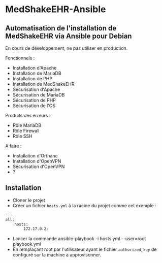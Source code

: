 # MedShakeEHR-Ansible
## Automatisation de l'installation de MedShakeEHR via Ansible pour Debian
En cours de développement, ne pas utiliser en production.

Fonctionnels :

- Installation d'Apache
- Installation de MariaDB
- Installation de PHP
- Installation de MedShakeEHR
- Sécurisation d'Apache
- Sécurisation de MariaDB
- Sécurisation de PHP
- Sécurisation de l'OS

Produits des erreurs :
- Rôle MariaDB
- Rôle Firewall
- Rôle SSH

A faire :
- Installation d'Orthanc
- Installation d'OpenVPN
- Sécurisation d'OpenVPN
- ?

## Installation 
- Cloner le projet
- Créer un fichier `hosts.yml` à la racine du projet comme cet exemple :

```bash
---
all:
    hosts:
        172.17.0.2:
```

- Lancer la commande ansible-playbook -i hosts.yml  --user=root playbook.yml 
- En remplaçant root par l'utilisateur ayant le fichier `authorized_key` de configuré sur la machine à approvisonner.